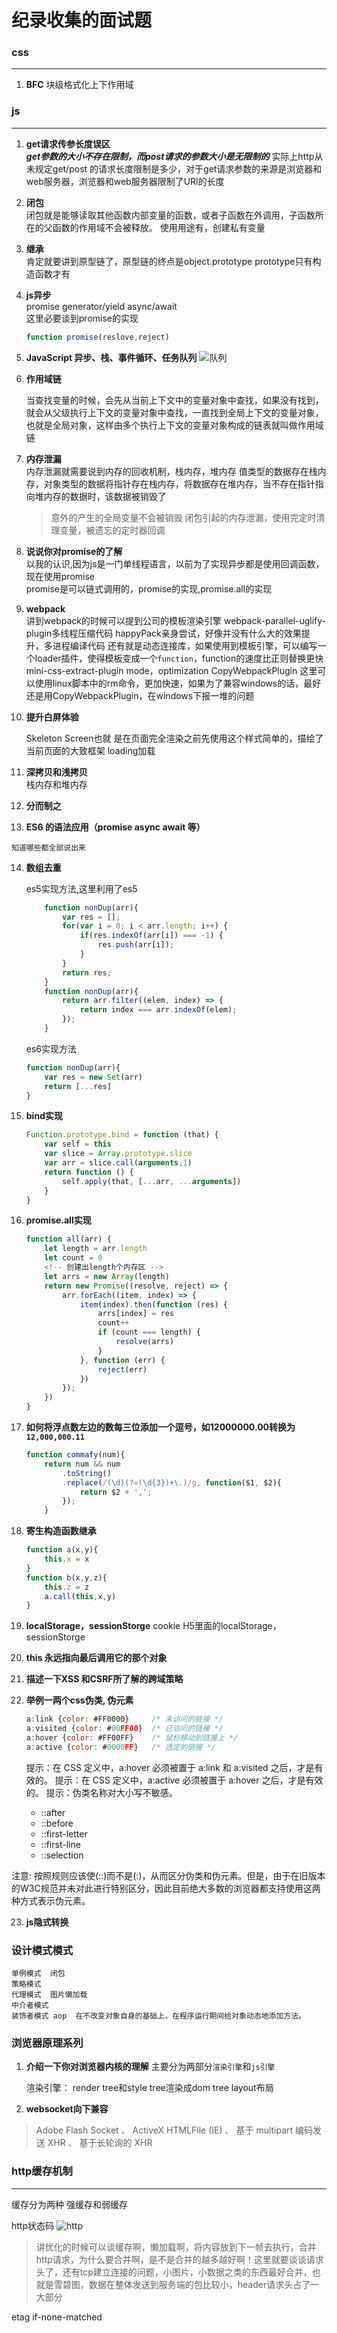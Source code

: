 # 纪录收集的面试题


### css
-----
1. **BFC**
    块级格式化上下作用域

### js
-----
1. **get请求传参长度误区**  
   ***get参数的大小不存在限制，而post请求的参数大小是无限制的***
   实际上http从未规定get/post 的请求长度限制是多少，对于get请求参数的来源是浏览器和web服务器，浏览器和web服务器限制了URl的长度
2. **闭包**  
    闭包就是能够读取其他函数内部变量的函数，或者子函数在外调用，子函数所在的父函数的作用域不会被释放。
    使用用途有，创建私有变量
3. **继承**  
    肯定就要讲到原型链了，原型链的终点是object.prototype prototype只有构造函数才有
4. **js异步**  
    promise generator/yield async/await   
    这里必要谈到promise的实现
    ```js
    function promise(reslove,reject)
    ```
5. **JavaScript 异步、栈、事件循环、任务队列**
    ![队列](./1.png)
6. **作用域链**

    当查找变量的时候，会先从当前上下文中的变量对象中查找，如果没有找到，就会从父级执行上下文的变量对象中查找，一直找到全局上下文的变量对象，也就是全局对象，这样由多个执行上下文的变量对象构成的链表就叫做作用域链

7. **内存泄漏**  
    内存泄漏就需要说到内存的回收机制，栈内存，堆内存
    值类型的数据存在栈内存，对象类型的数据将指针存在栈内存，将数据存在堆内存，当不存在指针指向堆内存的数据时，该数据被销毁了
    > 意外的产生的全局变量不会被销毁
    > 闭包引起的内存泄漏，使用完定时清理变量，被遗忘的定时器回调

8. **说说你对promise的了解**  
    以我的认识,因为js是一门单线程语言，以前为了实现异步都是使用回调函数，现在使用promise  
    promise是可以链式调用的，promise的实现,promise.all的实现
9. **webpack**  
    讲到webpack的时候可以提到公司的模板渲染引擎
    webpack-parallel-uglify-plugin多线程压缩代码
    happyPack亲身尝试，好像并没有什么大的效果提升，多进程编译代码
    还有就是动态连接库，如果使用到模板引擎，可以编写一个loader插件，使得模板变成一个`function`，function的速度比正则替换更快
    mini-css-extract-plugin
    mode，optimization
    CopyWebpackPlugin 这里可以使用linux脚本中的rm命令，更加快速，如果为了兼容windows的话，最好还是用CopyWebpackPlugin，在windows下报一堆的问题

10. **提升白屏体验**

    Skeleton Screen也就
    是在页面完全渲染之前先使用这个样式简单的，描绘了当前页面的大致框架 
    loading加载
11. **深拷贝和浅拷贝**  
    栈内存和堆内存
12. **分而制之**  

13.  **ES6 的语法应用（promise async await 等）**

    知道哪些都全部说出来
14. **数组去重**

    es5实现方法,这里利用了es5
    ```js
        function nonDup(arr){
            var res = [];
            for(var i = 0; i < arr.length; i++) {
                if(res.indexOf(arr[i]) === -1) {
                    res.push(arr[i]);
                }
            }
            return res;
        }
        function nonDup(arr){
            return arr.filter((elem, index) => {
                return index === arr.indexOf(elem);
            });
        }
    ```
    es6实现方法
    ```js
    function nonDup(arr){
        var res = new Set(arr)
        return [...res]
    }
    ```
15. **bind实现**
    ```js
    Function.prototype.bind = function (that) {
        var self = this
        var slice = Array.prototype.slice
        var arr = slice.call(arguments,1)
        return function () {
            self.apply(that, [...arr, ...arguments])
        }
    }
    ```
16. **promise.all实现**
    ```js
    function all(arr) {
        let length = arr.length
        let count = 0
        <!-- 创建出length个内存区 -->
        let arrs = new Array(length)
        return new Promise((resolve, reject) => {
            arr.forEach((item, index) => {
                item(index).then(function (res) {
                    arrs[index] = res
                    count++
                    if (count === length) {
                        resolve(arrs)
                    }
                }, function (err) {
                    reject(err)
                })
            });
        })
    }
    ```
17. **如何将浮点数左边的数每三位添加一个逗号，如12000000.00转换为`12,000,000.11`**
    ```js
    function commafy(num){
        return num && num
            .toString()
            .replace(/(\d)(?=(\d{3})+\.)/g, function($1, $2){
                return $2 + ',';
            });
        }
    ```
18. **寄生构造函数继承**

    ```js
    function a(x,y){
        this.x = x
    }
    function b(x,y,z){
        this.z = z
        a.call(this,x,y)
    }
    ```
19. **localStorage，sessionStorge**
  cookie H5里面的localStorage，sessionStorge

20. **this 永远指向最后调用它的那个对象**

21. **描述一下XSS 和CSRF所了解的跨域策略**

22. **举例一两个css伪类, 伪元素**
    ```js
    a:link {color: #FF0000}		/* 未访问的链接 */
    a:visited {color: #00FF00}	/* 已访问的链接 */
    a:hover {color: #FF00FF}	/* 鼠标移动到链接上 */
    a:active {color: #0000FF}	/* 选定的链接 */
    ```
    提示：在 CSS 定义中，a:hover 必须被置于 a:link 和 a:visited 之后，才是有效的。
    提示：在 CSS 定义中，a:active 必须被置于 a:hover 之后，才是有效的。
    提示：伪类名称对大小写不敏感。
    - ::after
    - ::before
    - ::first-letter
    - ::first-line
    - ::selection

注意: 按照规则应该使(::)而不是(:)，从而区分伪类和伪元素。但是，由于在旧版本的W3C规范并未对此进行特别区分，因此目前绝大多数的浏览器都支持使用这两种方式表示伪元素。

23. **js隐式转换**


### 设计模式模式
    单例模式  闭包
    策略模式  
    代理模式  图片懒加载
    中介者模式  
    装饰者模式 aop  在不改变对象自身的基础上，在程序运行期间给对象动态地添加方法。


### 浏览器原理系列

1. **介绍一下你对浏览器内核的理解**
    主要分为两部分`渲染引擎`和`js引擎`

    渲染引擎： render tree和style tree渲染成dom tree layout布局
2. **websocket向下兼容**
 > Adobe Flash Socket 、
  ActiveX HTMLFile (IE) 、
  基于 multipart 编码发送 XHR 、
  基于长轮询的 XHR
### http缓存机制
_____

缓存分为两种 强缓存和弱缓存

http状态码
![http](./2.png)

> 讲优化的时候可以谈缓存啊，懒加载啊，将内容放到下一帧去执行，合并http请求，为什么要合并啊，是不是合并的越多越好啊！这里就要谈谈请求头了，还有tcp建立连接的问题，小图片，小数据之类的东西最好合并，也就是雪碧图，数据在整体发送到服务端的包比较小，header请求头占了一大部分  

etag if-none-matched 
